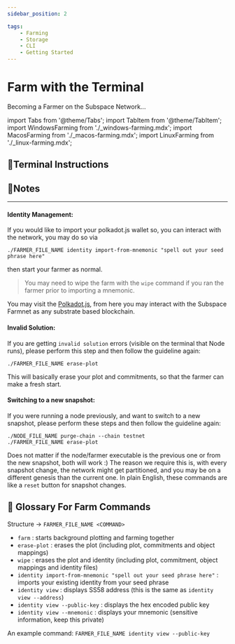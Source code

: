 ```yaml
---
sidebar_position: 2

tags:
    - Farming
    - Storage
    - CLI
    - Getting Started
---
```


# Farm with the Terminal

  Becoming a Farmer on the Subspace Network...

import Tabs from '@theme/Tabs';
import TabItem from '@theme/TabItem';
import WindowsFarming from './_windows-farming.mdx';
import MacosFarming from './_macos-farming.mdx';
import LinuxFarming from './_linux-farming.mdx';

## 📝Terminal Instructions

<Tabs groupId="os">
  <TabItem value="windows" label="Windows" default>
    <WindowsFarming />
  </TabItem>
  <TabItem value="macos" label="macOS">
    <MacosFarming />
  </TabItem>
  <TabItem value="linux" label="Linux">
    <LinuxFarming />
  </TabItem>
</Tabs>

## 🤔Notes
---
#### Identity Management: 
If you would like to import your polkadot.js wallet so, you can interact with the network, you may do so via
```
./FARMER_FILE_NAME identity import-from-mnemonic "spell out your seed phrase here"
```
then start your farmer as normal.

> You may need to wipe the farm with the `wipe` command if you ran the farmer prior to importing a mnemonic.

You may visit the [Polkadot.js](https://polkadot.js.org/apps/?rpc=wss%3A%2F%2Ffarm-rpc.subspace.network#/explorer), from here you may interact with the Subspace Farmnet as any substrate based blockchain.

#### Invalid Solution: 
If you are getting `invalid solution` errors (visible on the terminal that Node runs), please perform this step and then follow the guideline again:
```
./FARMER_FILE_NAME erase-plot
```
This will basically erase your plot and commitments, so that the farmer can make a fresh start.

#### Switching to a new snapshot:
If you were running a node previously, and want to switch to a new snapshot, please perform these steps and then follow the guideline again:
```
./NODE_FILE_NAME purge-chain --chain testnet
./FARMER_FILE_NAME erase-plot
```
Does not matter if the node/farmer executable is the previous one or from the new snapshot, both will work :)
The reason we require this is, with every snapshot change, the network might get partitioned, and you may be on a different genesis than the current one.
In plain English, these commands are like a `reset` button for snapshot changes.

## 📖 Glossary For Farm Commands

Structure -> `FARMER_FILE_NAME <COMMAND>`

- `farm` : starts background plotting and farming together
- `erase-plot` : erases the plot (including plot, commitments and object mappings)
- `wipe` : erases the plot and identity (including plot, commitment, object mappings and identity files)
- `identity import-from-mnemonic "spell out your seed phrase here"` : imports your existing identity from your seed phrase
- `identity view` : displays SS58 address (this is the same as `identity view --address`)
- `identity view --public-key` : displays the hex encoded public key
- `identity view --mnemonic` : displays your mnemonic (sensitive information, keep this private)

An example command: `FARMER_FILE_NAME identity view --public-key`



